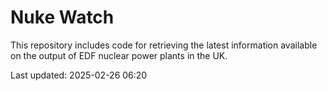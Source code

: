 # Nuke Watch

This repository includes code for retrieving the latest information available on the output of EDF nuclear power plants in the UK.

Last updated: 2025-02-26 06:20